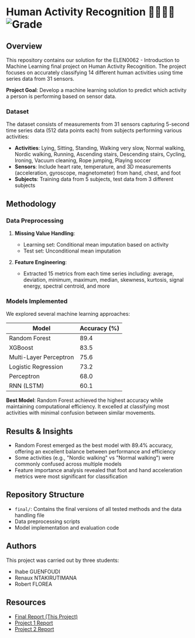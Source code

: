 # Human Activity Recognition 🏃‍♂️🚶‍♀️ ![Grade](https://img.shields.io/badge/Grade-17%2F20-brightgreen)

## Overview

This repository contains our solution for the ELEN0062 - Introduction to Machine Learning final project on Human Activity Recognition. The project focuses on accurately classifying 14 different human activities using time series data from 31 sensors.

**Project Goal**: Develop a machine learning solution to predict which activity a person is performing based on sensor data.

### Dataset

The dataset consists of measurements from 31 sensors capturing 5-second time series data (512 data points each) from subjects performing various activities:

- **Activities**: Lying, Sitting, Standing, Walking very slow, Normal walking, Nordic walking, Running, Ascending stairs, Descending stairs, Cycling, Ironing, Vacuum cleaning, Rope jumping, Playing soccer
- **Sensors**: Include heart rate, temperature, and 3D measurements (acceleration, gyroscope, magnetometer) from hand, chest, and foot
- **Subjects**: Training data from 5 subjects, test data from 3 different subjects

## Methodology

### Data Preprocessing

1. **Missing Value Handling**: 
   - Learning set: Conditional mean imputation based on activity
   - Test set: Unconditional mean imputation

2. **Feature Engineering**:
   - Extracted 15 metrics from each time series including: average, deviation, minimum, maximum, median, skewness, kurtosis, signal energy, spectral centroid, and more

### Models Implemented

We explored several machine learning approaches:

| Model | Accuracy (%) |
|-------|--------------|
| Random Forest | 89.4 |
| XGBoost | 83.5 |
| Multi-Layer Perceptron | 75.6 |
| Logistic Regression | 73.2 |
| Perceptron | 68.0 |
| RNN (LSTM) | 60.1 |

**Best Model**: Random Forest achieved the highest accuracy while maintaining computational efficiency. It excelled at classifying most activities with minimal confusion between similar movements.

## Results & Insights

- Random Forest emerged as the best model with 89.4% accuracy, offering an excellent balance between performance and efficiency
- Some activities (e.g., "Nordic walking" vs "Normal walking") were commonly confused across multiple models
- Feature importance analysis revealed that foot and hand acceleration metrics were most significant for classification

## Repository Structure

- `final/`: Contains the final versions of all tested methods and the data handling file
- Data preprocessing scripts
- Model implementation and evaluation code

## Authors

This project was carried out by three students:
- Ihabe GUENFOUDI
- Renaux NTAKIRUTIMANA
- Robert FLOREA

## Resources

- [Final Report (This Project)](https://fr.overleaf.com/read/zjpdghhpbyrr#551ba5)
- [Project 1 Report](https://www.overleaf.com/read/jtwzvdcfxrqx#4219fa)
- [Project 2 Report](https://fr.overleaf.com/read/bstrdprwmmqp#966247)
